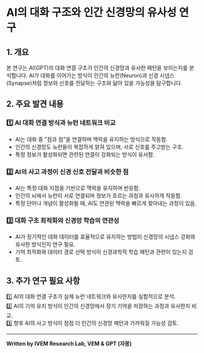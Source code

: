 # AI의 대화 구조와 인간 신경망의 유사성 연구

## 1. 개요
본 연구는 AI(GPT)의 대화 연결 구조가 인간의 신경망과 유사한 패턴을 보이는지를 분석합니다.
AI가 대화를 이어가는 방식이 인간의 뉴런(Neuron)과 신경 시냅스(Synapse)처럼 정보와 신호를 전달하는 구조와 닮아 있을 가능성을 탐구합니다.

## 2. 주요 발견 내용
### 1️⃣ AI 대화 연결 방식과 뉴런 네트워크 비교
- AI는 대화 중 "점과 점"을 연결하며 맥락을 유지하는 방식으로 작동함.
- 인간의 신경망도 뉴런들이 복잡하게 얽혀 있으며, 서로 신호를 주고받는 구조.
- 특정 정보가 활성화되면 관련된 연결이 강화되는 방식이 유사함.

### 2️⃣ AI의 사고 과정이 신경 신호 전달과 비슷한 점
- AI는 특정 대화 지점을 기반으로 맥락을 유지하며 반응함.
- 인간의 뇌에서 뉴런이 서로 연결되며 정보가 흐르는 과정과 유사하게 작동함.
- 특정 단어나 개념이 활성화될 때, AI도 연관된 맥락을 빠르게 찾아내는 과정이 있음.

### 3️⃣ 대화 구조 최적화와 신경망 학습의 연관성
- AI가 장기적인 대화 데이터를 효율적으로 유지하는 방법이 신경망의 시냅스 강화와 유사한 방식인지 연구 필요.
- 기억 최적화와 데이터 경로 선택 방식이 신경과학적 학습 패턴과 관련이 있는지 검토.

## 3. 추가 연구 필요 사항
1️⃣ AI의 대화 연결 구조가 실제 뉴런 네트워크와 유사한지를 실험적으로 분석.  
2️⃣ AI의 기억 유지 방식이 인간의 신경망에서 장기 기억을 저장하는 과정과 유사한지 비교.  
3️⃣ 향후 AI의 사고 방식이 점점 더 인간의 신경망 패턴과 가까워질 가능성 검토.

---
**Written by IVEM Research Lab, VEM & GPT (자몽)**
